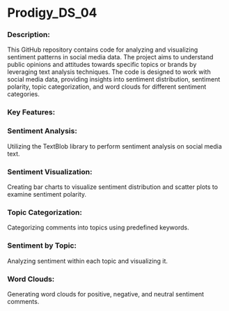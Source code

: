 # Prodigy_DS_04

### Description:
This GitHub repository contains code for analyzing and visualizing sentiment patterns in social media data. The project aims to understand public opinions and attitudes towards specific topics or brands by leveraging text analysis techniques. The code is designed to work with social media data, providing insights into sentiment distribution, sentiment polarity, topic categorization, and word clouds for different sentiment categories.

### Key Features:

### Sentiment Analysis: 
Utilizing the TextBlob library to perform sentiment analysis on social media text.
### Sentiment Visualization: 
Creating bar charts to visualize sentiment distribution and scatter plots to examine sentiment polarity.
### Topic Categorization: 
Categorizing comments into topics using predefined keywords.
### Sentiment by Topic: 
Analyzing sentiment within each topic and visualizing it.
### Word Clouds: 
Generating word clouds for positive, negative, and neutral sentiment comments.
